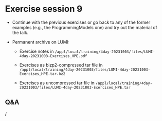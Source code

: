 # Exercise session 9

<!--
No materials available at the moment.
-->

<!--
-    Overview exercises day 1+2+3 temporarily available on
     [this link](https://462000265.lumidata.eu/4day-20231003/files/LUMI-4day-20231003-3_Exercises_day3.pdf)
-->


-   Continue with the previous exercises or go back to any of the former
    examples (e.g., the ProgrammingModels one) and try out the material of 
    the talk.

-   Permanent archive on LUMI:

    -   Exercise notes in `/appl/local/training/4day-20231003/files/LUMI-4day-20231003-Exercises_HPE.pdf`

    -   Exercises as bizp2-compressed tar file in
        `/appl/local/training/4day-20231003/files/LUMI-4day-20231003-Exercises_HPE.tar.bz2`

    -   Exercises as uncompressed tar file in
        `/appl/local/training/4day-20231003/files/LUMI-4day-20231003-Exercises_HPE.tar`


## Q&A

/
